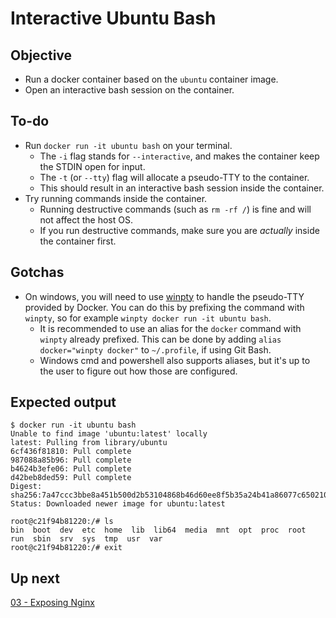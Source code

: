 # Interactive Ubuntu Bash

## Objective

* Run a docker container based on the `ubuntu` container image.
* Open an interactive bash session on the container.

## To-do

* Run `docker run -it ubuntu bash` on your terminal.
   * The `-i` flag stands for `--interactive`, and makes the container keep the
   STDIN open for input.
   * The `-t` (or `--tty`) flag will allocate a pseudo-TTY to the container.
   * This should result in an interactive bash session inside the container.
* Try running commands inside the container.
   * Running destructive commands (such as `rm -rf /`) is fine and will not affect the host OS.
   * If you run destructive commands, make sure you are _actually_ inside the container first.

## Gotchas

* On windows, you will need to use [winpty](https://github.com/rprichard/winpty) to handle the pseudo-TTY provided by Docker. You can do this by prefixing the command with `winpty`, so for example `winpty docker run -it ubuntu bash`.
   * It is recommended to use an alias for the `docker` command with `winpty` already prefixed. This can be done by adding `alias docker="winpty docker"` to `~/.profile`, if using Git Bash.
   * Windows cmd and powershell also supports aliases, but it's up to the user to figure out how those are configured.

## Expected output
```
$ docker run -it ubuntu bash
Unable to find image 'ubuntu:latest' locally
latest: Pulling from library/ubuntu
6cf436f81810: Pull complete
987088a85b96: Pull complete
b4624b3efe06: Pull complete
d42beb8ded59: Pull complete
Digest: sha256:7a47ccc3bbe8a451b500d2b53104868b46d60ee8f5b35a24b41a86077c650210
Status: Downloaded newer image for ubuntu:latest
```
```
root@c21f94b81220:/# ls
bin  boot  dev  etc  home  lib  lib64  media  mnt  opt  proc  root  run  sbin  srv  sys  tmp  usr  var
root@c21f94b81220:/# exit
```

## Up next

[03 - Exposing Nginx](../03-Nginx/03-Nginx.md)
